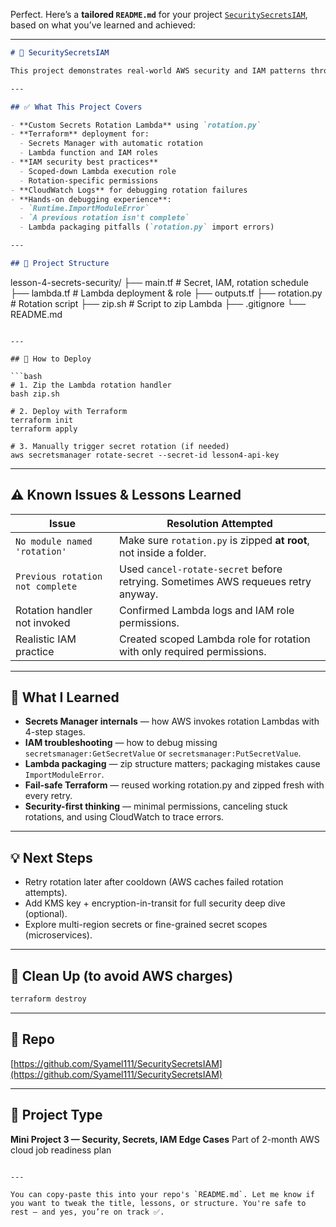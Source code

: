 Perfect. Here’s a **tailored `README.md`** for your project [`SecuritySecretsIAM`](https://github.com/Syamel111/SecuritySecretsIAM.git), based on what you’ve learned and achieved:

---

```markdown
# 🔐 SecuritySecretsIAM

This project demonstrates real-world AWS security and IAM patterns through a **custom Secrets Manager Rotation Lambda**, managed via **Terraform**. It’s part of my 2-month cloud job readiness journey.

---

## ✅ What This Project Covers

- **Custom Secrets Rotation Lambda** using `rotation.py`
- **Terraform** deployment for:
  - Secrets Manager with automatic rotation
  - Lambda function and IAM roles
- **IAM security best practices**
  - Scoped-down Lambda execution role
  - Rotation-specific permissions
- **CloudWatch Logs** for debugging rotation failures
- **Hands-on debugging experience**:
  - `Runtime.ImportModuleError`
  - `A previous rotation isn't complete`
  - Lambda packaging pitfalls (`rotation.py` import errors)

---

## 📁 Project Structure

```

lesson-4-secrets-security/
├── main.tf               # Secret, IAM, rotation schedule
├── lambda.tf             # Lambda deployment & role
├── outputs.tf
├── rotation.py           # Rotation script
├── zip.sh                # Script to zip Lambda
├── .gitignore
└── README.md

````

---

## 🚀 How to Deploy

```bash
# 1. Zip the Lambda rotation handler
bash zip.sh

# 2. Deploy with Terraform
terraform init
terraform apply

# 3. Manually trigger secret rotation (if needed)
aws secretsmanager rotate-secret --secret-id lesson4-api-key
````

---

## ⚠️ Known Issues & Lessons Learned

| Issue                            | Resolution Attempted                                                              |
| -------------------------------- | --------------------------------------------------------------------------------- |
| `No module named 'rotation'`     | Make sure `rotation.py` is zipped **at root**, not inside a folder.               |
| `Previous rotation not complete` | Used `cancel-rotate-secret` before retrying. Sometimes AWS requeues retry anyway. |
| Rotation handler not invoked     | Confirmed Lambda logs and IAM role permissions.                                   |
| Realistic IAM practice           | Created scoped Lambda role for rotation with only required permissions.           |

---

## 🧠 What I Learned

* **Secrets Manager internals** — how AWS invokes rotation Lambdas with 4-step stages.
* **IAM troubleshooting** — how to debug missing `secretsmanager:GetSecretValue` or `secretsmanager:PutSecretValue`.
* **Lambda packaging** — zip structure matters; packaging mistakes cause `ImportModuleError`.
* **Fail-safe Terraform** — reused working rotation.py and zipped fresh with every retry.
* **Security-first thinking** — minimal permissions, canceling stuck rotations, and using CloudWatch to trace errors.

---

## 💡 Next Steps

* Retry rotation later after cooldown (AWS caches failed rotation attempts).
* Add KMS key + encryption-in-transit for full security deep dive (optional).
* Explore multi-region secrets or fine-grained secret scopes (microservices).

---

## 🧼 Clean Up (to avoid AWS charges)

```bash
terraform destroy
```

---

## 🔗 Repo

[https://github.com/Syamel111/SecuritySecretsIAM](https://github.com/Syamel111/SecuritySecretsIAM)

---

## 📅 Project Type

**Mini Project 3 — Security, Secrets, IAM Edge Cases**
Part of 2-month AWS cloud job readiness plan

```

---

You can copy-paste this into your repo's `README.md`. Let me know if you want to tweak the title, lessons, or structure. You're safe to rest — and yes, you’re on track ✅.
```

